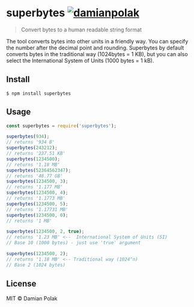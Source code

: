 # superbytes [![damianpolak](https://circleci.com/gh/damianpolak/superbytes.svg?style=svg)](https://circleci.com/gh/damianpolak/superbytes)

> Convert bytes to a human readable string format

The tool converts bytes into other units in a friendly way. You can specify the number after the decimal point and rounding. Superbytes by default converts bytes in the traditional way (1024bytes = 1 KB), but you can also select the International System of Units (1000 bytes = 1 kB).

## Install

```
$ npm install superbytes
```

## Usage

```js
const superbytes = require('superbytes');

superbytes(934);
// returns '934 B'
superbytes(243212);
// returns '237.51 KB'
superbytes(1234500);
// returns '1.18 MB'
superbytes(52364562347);
// returns '48.77 GB'
superbytes(1234500, 3);
// returns '1.177 MB'
superbytes(1234500, 4);
// returns '1.1773 MB'
superbytes(1234500, 5);
// returns '1.17731 MB'
superbytes(1234500, 0);
// returns '1 MB'

superbytes(1234500, 2, true);
// returns '1.23 MB' <--  International System of Units (SI) 
// Base 10 (1000 bytes) - just use 'true' argument

superbytes(1234500, 2);
// returns '1.18 MB' <-- Traditional way (1024^n)
// Base 2 (1024 bytes)
```

## License

MIT © Damian Polak
